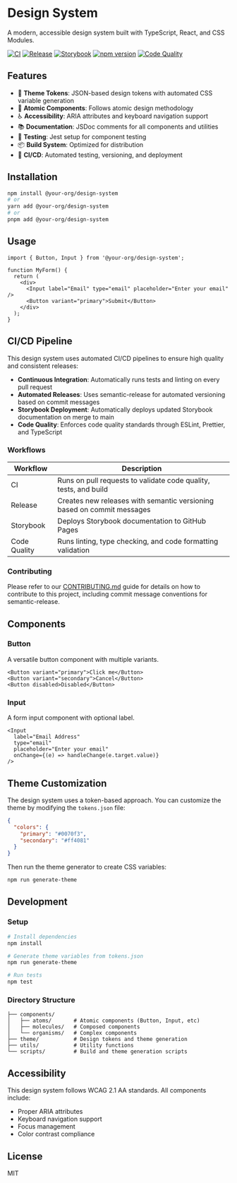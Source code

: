 # Design System

A modern, accessible design system built with TypeScript, React, and CSS Modules.

[![CI](https://github.com/supahuman/design-system-2/actions/workflows/ci.yml/badge.svg)](https://github.com/supahuman/design-system-2/actions/workflows/ci.yml)
[![Release](https://github.com/supahuman/design-system-2/actions/workflows/release.yml/badge.svg)](https://github.com/supahuman/design-system-2/actions/workflows/release.yml)
[![Storybook](https://img.shields.io/badge/storybook-deployed-FF4785)](https://supahuman.github.io/design-system-2)
[![npm version](https://badge.fury.io/js/%40your-org%2Fdesign-system.svg)](https://badge.fury.io/js/%40your-org%2Fdesign-system)
[![Code Quality](https://github.com/supahuman/design-system-2/actions/workflows/code-quality.yml/badge.svg)](https://github.com/supahuman/design-system-2/actions/workflows/code-quality.yml)

## Features

- 🎨 **Theme Tokens**: JSON-based design tokens with automated CSS variable generation
- 🧩 **Atomic Components**: Follows atomic design methodology
- ♿ **Accessibility**: ARIA attributes and keyboard navigation support
- 📚 **Documentation**: JSDoc comments for all components and utilities
- 🧪 **Testing**: Jest setup for component testing
- 📦 **Build System**: Optimized for distribution
- 🚀 **CI/CD**: Automated testing, versioning, and deployment

## Installation

```bash
npm install @your-org/design-system
# or
yarn add @your-org/design-system
# or
pnpm add @your-org/design-system
```

## Usage

```tsx
import { Button, Input } from '@your-org/design-system';

function MyForm() {
  return (
    <div>
      <Input label="Email" type="email" placeholder="Enter your email" />
      <Button variant="primary">Submit</Button>
    </div>
  );
}
```

## CI/CD Pipeline

This design system uses automated CI/CD pipelines to ensure high quality and consistent releases:

- **Continuous Integration**: Automatically runs tests and linting on every pull request
- **Automated Releases**: Uses semantic-release for automated versioning based on commit messages
- **Storybook Deployment**: Automatically deploys updated Storybook documentation on merge to main
- **Code Quality**: Enforces code quality standards through ESLint, Prettier, and TypeScript

### Workflows

| Workflow     | Description                                                            |
| ------------ | ---------------------------------------------------------------------- |
| CI           | Runs on pull requests to validate code quality, tests, and build       |
| Release      | Creates new releases with semantic versioning based on commit messages |
| Storybook    | Deploys Storybook documentation to GitHub Pages                        |
| Code Quality | Runs linting, type checking, and code formatting validation            |

### Contributing

Please refer to our [CONTRIBUTING.md](./CONTRIBUTING.md) guide for details on how to contribute to this project, including commit message conventions for semantic-release.

## Components

### Button

A versatile button component with multiple variants.

```tsx
<Button variant="primary">Click me</Button>
<Button variant="secondary">Cancel</Button>
<Button disabled>Disabled</Button>
```

### Input

A form input component with optional label.

```tsx
<Input
  label="Email Address"
  type="email"
  placeholder="Enter your email"
  onChange={(e) => handleChange(e.target.value)}
/>
```

## Theme Customization

The design system uses a token-based approach. You can customize the theme by modifying the `tokens.json` file:

```json
{
  "colors": {
    "primary": "#0070f3",
    "secondary": "#ff4081"
  }
}
```

Then run the theme generator to create CSS variables:

```bash
npm run generate-theme
```

## Development

### Setup

```bash
# Install dependencies
npm install

# Generate theme variables from tokens.json
npm run generate-theme

# Run tests
npm test
```

### Directory Structure

```
├── components/
│   ├── atoms/       # Atomic components (Button, Input, etc)
│   ├── molecules/   # Composed components
│   └── organisms/   # Complex components
├── theme/           # Design tokens and theme generation
├── utils/           # Utility functions
└── scripts/         # Build and theme generation scripts
```

## Accessibility

This design system follows WCAG 2.1 AA standards. All components include:

- Proper ARIA attributes
- Keyboard navigation support
- Focus management
- Color contrast compliance

## License

MIT

